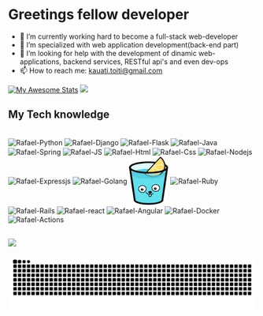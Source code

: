 # Greetings fellow developer

- 🌱 I’m currently working hard to become a full-stack web-developer
- 👯 I’m specialized with web application development(back-end part)
- 🤔 I’m looking for help with the development of dinamic web-applications, backend services, RESTful api's and even dev-ops
- 📫 How to reach me: kauati.toiti@gmail.com

[![My Awesome Stats](https://awesome-github-stats.azurewebsites.net/user-stats/Rafael-Kauati?cardType=level-alternate&theme=synthwave&preferLogin=false&Ring=DD2727)](https://git.io/awesome-stats-card)
<a href="https://github.com/Rafael-Kauati"><img align="auto" height="190vh" src="https://github-readme-stats.vercel.app/api/top-langs/?username=Rafael-Kauati&layout=compact&langs_count=8&theme=react&count_private=true"/></a>


## My Tech knowledge
  
  <div style="display: inline_block"><br>
  <img align="center" alt="Rafael-Python" height="50" width="50" src="https://skillicons.dev/icons?i=python">
  <img align="center" alt="Rafael-Django" height="50" width="50" src="https://skillicons.dev/icons?i=django">
    
  <img align="center" alt="Rafael-Flask" height="50" width="50" src="https://skillicons.dev/icons?i=flask">
  <img align="center" height="50" width="50" alt="Rafael-Java" src="https://skillicons.dev/icons?i=java" />
  <img align="center" height="50" width="50" alt="Rafael-Spring" src="https://skillicons.dev/icons?i=spring" />
  <img align="center" height="50" width="50" alt="Rafael-JS" src="https://skillicons.dev/icons?i=js" />
  <img align="center" height="70" width="70" alt="Rafael-Html" src="https://skillicons.dev/icons?i=html" />
  <img align="center" height="50" width="50" alt="Rafael-Css" src="https://skillicons.dev/icons?i=css" />
  <img align="center" height="50" width="50" alt="Rafael-Nodejs" src="https://skillicons.dev/icons?i=nodejs" />
  <img align="center" height="50" width="90" alt="Rafael-Expressjs" src="https://skillicons.dev/icons?i=express" />
  <img align="center" height="50" width="110" alt="Rafael-Golang" src="https://skillicons.dev/icons?i=go" />
   <img align="center" height="100" width="80" alt="Rafael-Golang-gin" src="https://raw.githubusercontent.com/gin-gonic/logo/master/color.png" />

  <img align="center" height="70" width="70" alt="Rafael-Ruby" src="https://skillicons.dev/icons?i=ruby" />
  <img align="center" height="90" width="90" alt="Rafael-Rails" src="https://skillicons.dev/icons?i=rails" />
  <img align="center" height="90" width="90" alt="Rafael-react" src="https://skillicons.dev/icons?i=react" />
  <img align="center" height="90" width="90" alt="Rafael-Angular" src="https://skillicons.dev/icons?i=angular" />
  
  <img align="center" height="90" width="90" alt="Rafael-Docker" src="https://skillicons.dev/icons?i=docker" />
  <img align="center" height="90" width="150" alt="Rafael-Actions" src="https://miro.medium.com/v2/resize:fit:875/0*Xhd9l-Sd1Yd-diwh.png" />
  
  
</div>

##
  <div style="display: inline_block">
  
  <img src= "https://img.shields.io/badge/Gmail-D14836?style=for-the-badge&logo=gmail&logoColor=white" href="">
  </div>


![Snake animation](https://github.com/Rafael-Kauati/Rafael-Kauati/blob/main/github-contribution-grid-snake.svg)

